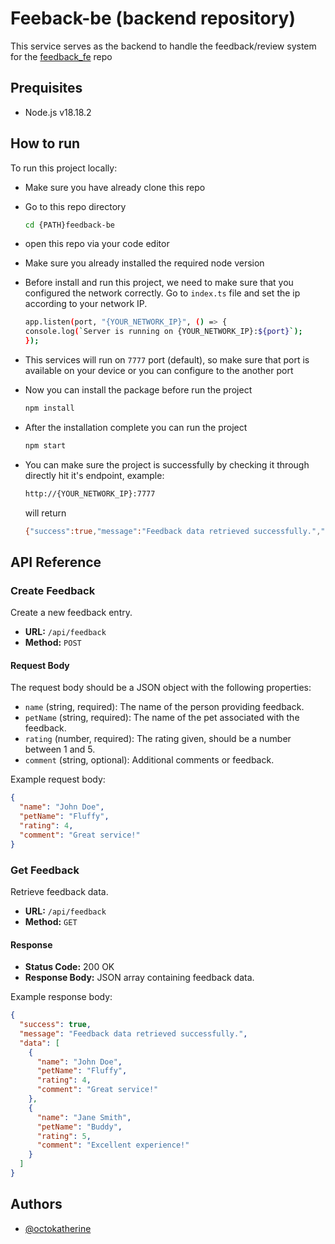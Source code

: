 # Feeback-be (backend repository)

This service serves as the backend to handle the feedback/review system for the [feedback_fe](https://github.com/faizkautsarr/feedback_fe) repo

## Prequisites

- Node.js v18.18.2

## How to run

To run this project locally:

- Make sure you have already clone this repo

- Go to this repo directory

  ```bash
  cd {PATH}feedback-be
  ```

- open this repo via your code editor

- Make sure you already installed the required node version

- Before install and run this project, we need to make sure that you configured the network correctly. Go to `index.ts` file and set the ip according to your network IP.

  ```bash
  app.listen(port, "{YOUR_NETWORK_IP}", () => {
  console.log(`Server is running on {YOUR_NETWORK_IP}:${port}`);
  });
  ```

- This services will run on `7777` port (default), so make sure that port is available on your device or you can configure to the another port

- Now you can install the package before run the project

  ```bash
  npm install
  ```

- After the installation complete you can run the project

  ```bash
  npm start
  ```

- You can make sure the project is successfully by checking it through directly hit it's endpoint, example:

  ```bash
  http://{YOUR_NETWORK_IP}:7777

  ```

  will return

  ```bash
  {"success":true,"message":"Feedback data retrieved successfully.","data":[]}

  ```

## API Reference

### Create Feedback

Create a new feedback entry.

- **URL:** `/api/feedback`
- **Method:** `POST`

#### Request Body

The request body should be a JSON object with the following properties:

- `name` (string, required): The name of the person providing feedback.
- `petName` (string, required): The name of the pet associated with the feedback.
- `rating` (number, required): The rating given, should be a number between 1 and 5.
- `comment` (string, optional): Additional comments or feedback.

Example request body:

```json
{
  "name": "John Doe",
  "petName": "Fluffy",
  "rating": 4,
  "comment": "Great service!"
}
```

### Get Feedback

Retrieve feedback data.

- **URL:** `/api/feedback`
- **Method:** `GET`

#### Response

- **Status Code:** 200 OK
- **Response Body:** JSON array containing feedback data.

Example response body:

```json
{
  "success": true,
  "message": "Feedback data retrieved successfully.",
  "data": [
    {
      "name": "John Doe",
      "petName": "Fluffy",
      "rating": 4,
      "comment": "Great service!"
    },
    {
      "name": "Jane Smith",
      "petName": "Buddy",
      "rating": 5,
      "comment": "Excellent experience!"
    }
  ]
}
```

## Authors

- [@octokatherine](https://www.github.com/faizkautsarr)
